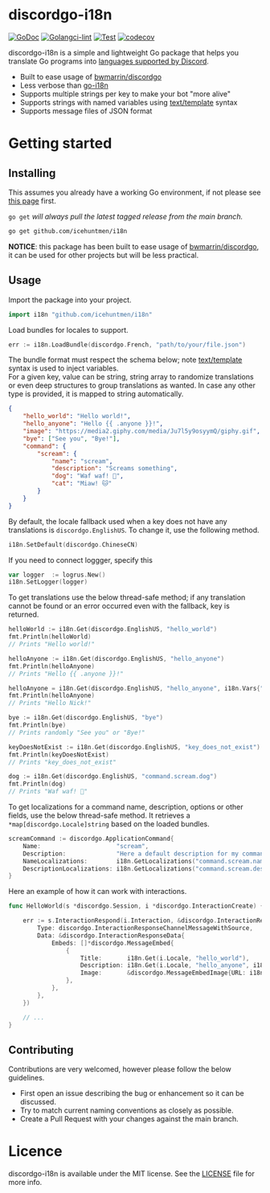 # discordgo-i18n
[![GoDoc](https://godoc.org/github.com/kaysoro/discordgo-i18n?status.svg)](https://godoc.org/github.com/kaysoro/discordgo-i18n)
[![Golangci-lint](https://github.com/Kaysoro/discordgo-i18n/actions/workflows/golangci-lint.yml/badge.svg)](https://github.com/Kaysoro/discordgo-i18n/actions/workflows/golangci-lint.yml)
[![Test](https://github.com/Kaysoro/discordgo-i18n/actions/workflows/test.yml/badge.svg)](https://github.com/Kaysoro/discordgo-i18n/actions/workflows/test.yml)
[![codecov](https://codecov.io/gh/kaysoro/discordgo-i18n/branch/main/graph/badge.svg)](https://codecov.io/gh/kaysoro/discordgo-i18n) 

discordgo-i18n is a simple and lightweight Go package that helps you translate Go programs into [languages supported by Discord](https://discord.com/developers/docs/reference#LOCALES).

- Built to ease usage of [bwmarrin/discordgo](https://github.com/bwmarrin/discordgo)
- Less verbose than [go-i18n](https://github.com/nicksnyder/go-i18n)
- Supports multiple strings per key to make your bot "more alive"
- Supports strings with named variables using [text/template](http://golang.org/pkg/text/template/) syntax
- Supports message files of JSON format

# Getting started

## Installing

This assumes you already have a working Go environment, if not please see
[this page](https://golang.org/doc/install) first.

`go get` *will always pull the latest tagged release from the main branch.*

```sh
go get github.com/icehuntmen/i18n
```

**NOTICE**: this package has been built to ease usage of [bwmarrin/discordgo](https://github.com/bwmarrin/discordgo), it can be used for other projects but will be less practical.

## Usage

Import the package into your project.

```go
import i18n "github.com/icehuntmen/i18n"
```

Load bundles for locales to support.

```go
err := i18n.LoadBundle(discordgo.French, "path/to/your/file.json")
```

The bundle format must respect the schema below; note [text/template](http://golang.org/pkg/text/template/) syntax is used to inject variables.  
For a given key, value can be string, string array to randomize translations or even deep structures to group translations as wanted. In case any other type is provided, it is mapped to string automatically.

```json
{
    "hello_world": "Hello world!",
    "hello_anyone": "Hello {{ .anyone }}!",
    "image": "https://media2.giphy.com/media/Ju7l5y9osyymQ/giphy.gif",
    "bye": ["See you", "Bye!"],
    "command": {
        "scream": {
            "name": "scream",
            "description": "Screams something",
            "dog": "Waf waf! 🐶",
            "cat": "Miaw! 🐱"
        }
    }
}
```

By default, the locale fallback used when a key does not have any translations is `discordgo.EnglishUS`. To change it, use the following method.

```go
i18n.SetDefault(discordgo.ChineseCN)
```
If you need to connect loggger, specify this
```go
var logger  := logrus.New()
i18n.SetLogger(logger)
```

To get translations use the below thread-safe method; if any translation cannot be found or an error occurred even with the fallback, key is returned.

```go
helloWorld := i18n.Get(discordgo.EnglishUS, "hello_world")
fmt.Println(helloWorld)
// Prints "Hello world!"

helloAnyone := i18n.Get(discordgo.EnglishUS, "hello_anyone")
fmt.Println(helloAnyone)
// Prints "Hello {{ .anyone }}!"

helloAnyone = i18n.Get(discordgo.EnglishUS, "hello_anyone", i18n.Vars{"anyone": "Nick"})
fmt.Println(helloAnyone)
// Prints "Hello Nick!"

bye := i18n.Get(discordgo.EnglishUS, "bye")
fmt.Println(bye)
// Prints randomly "See you" or "Bye!"

keyDoesNotExist := i18n.Get(discordgo.EnglishUS, "key_does_not_exist")
fmt.Println(keyDoesNotExist)
// Prints "key_does_not_exist"

dog := i18n.Get(discordgo.EnglishUS, "command.scream.dog")
fmt.Println(dog)
// Prints "Waf waf! 🐶"
```

To get localizations for a command name, description, options or other fields, use the below thread-safe method. It retrieves a `*map[discordgo.Locale]string` based on the loaded bundles.

```go
screamCommand := discordgo.ApplicationCommand{
    Name:                     "scream",
    Description:              "Here a default description for my command",
    NameLocalizations:        i18n.GetLocalizations("command.scream.name"),
    DescriptionLocalizations: i18n.GetLocalizations("command.scream.description"),
}
```

Here an example of how it can work with interactions.

```go
func HelloWorld(s *discordgo.Session, i *discordgo.InteractionCreate) {

    err := s.InteractionRespond(i.Interaction, &discordgo.InteractionResponse{
		Type: discordgo.InteractionResponseChannelMessageWithSource,
		Data: &discordgo.InteractionResponseData{
			Embeds: []*discordgo.MessageEmbed{
                {
                    Title:       i18n.Get(i.Locale, "hello_world"),
                    Description: i18n.Get(i.Locale, "hello_anyone", i18n.Vars{"anyone": i.Member.Nick}),
                    Image:       &discordgo.MessageEmbedImage{URL: i18n.Get(i.Locale, "image")},
                },
            },
		},
	})

    // ...
}
```

## Contributing

Contributions are very welcomed, however please follow the below guidelines.

- First open an issue describing the bug or enhancement so it can be
discussed.  
- Try to match current naming conventions as closely as possible.  
- Create a Pull Request with your changes against the main branch.

# Licence

discordgo-i18n is available under the MIT license. See the [LICENSE](LICENSE) file for more info.